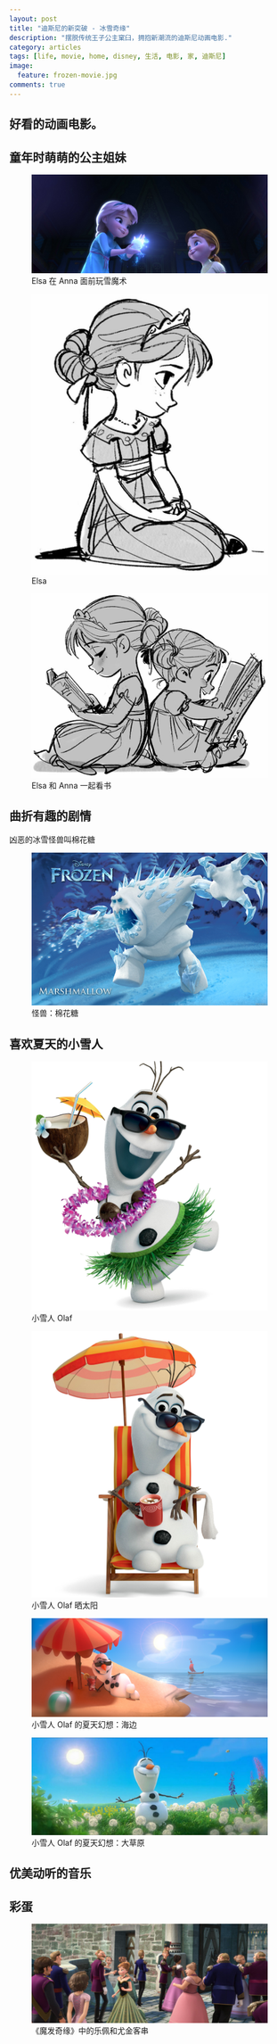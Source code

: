 ```yaml
---
layout: post
title: "迪斯尼的新突破 - 冰雪奇缘"
description: "摆脱传统王子公主窠臼，拥抱新潮流的迪斯尼动画电影."
category: articles
tags: [life, movie, home, disney, 生活, 电影, 家, 迪斯尼]
image:
  feature: frozen-movie.jpg
comments: true
---
```


## 好看的动画电影。

## 童年时萌萌的公主姐妹

<figure>
	<img src="/images/frozen-kid-01.jpg">
	<figcaption>Elsa 在 Anna 面前玩雪魔术</figcaption>
</figure>

<figure>
	<img src="/images/frozen-kid-02.jpg">
	<figcaption>Elsa</figcaption>
</figure>

<figure>
	<img src="/images/frozen-kid-03.jpg">
	<figcaption>Elsa 和 Anna 一起看书</figcaption>
</figure>

## 曲折有趣的剧情

凶恶的冰雪怪兽叫棉花糖

<figure>
	<img src="/images/frozen-marshmallow.jpg">
	<figcaption>怪兽：棉花糖</figcaption>
</figure>

## 喜欢夏天的小雪人

<figure>
	<img src="/images/frozen-olaf-01.jpg">
	<figcaption>小雪人 Olaf </figcaption>
</figure>

<figure>
	<img src="/images/frozen-olaf-02.jpg">
	<figcaption>小雪人 Olaf 晒太阳</figcaption>
</figure>

<figure>
	<img src="/images/frozen-olaf-03.jpg">
	<figcaption>小雪人 Olaf 的夏天幻想：海边</figcaption>
</figure>

<figure>
	<img src="/images/frozen-olaf-04.jpg">
	<figcaption>小雪人 Olaf 的夏天幻想：大草原</figcaption>
</figure>

## 优美动听的音乐 ##



## 彩蛋 ##

<figure>
	<img src="/images/frozen-easter-egg.jpg">
	<figcaption>《魔发奇缘》中的乐佩和尤金客串</figcaption>
</figure>